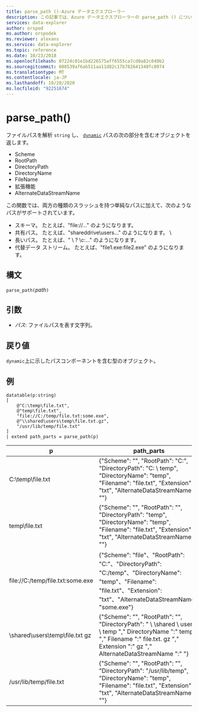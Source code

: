 ```yaml
---
title: parse_path ()-Azure データエクスプローラー
description: この記事では、Azure データエクスプローラーの parse_path () について説明します。
services: data-explorer
author: orspod
ms.author: orspodek
ms.reviewer: alexans
ms.service: data-explorer
ms.topic: reference
ms.date: 10/23/2018
ms.openlocfilehash: 07224c01e1bd226575aff6555ca7cd0a82c049b2
ms.sourcegitcommit: 608539af6ab511aa11d82c17b782641340fc8974
ms.translationtype: MT
ms.contentlocale: ja-JP
ms.lasthandoff: 10/20/2020
ms.locfileid: "92251674"
---
```

# <a name="parse_path"></a>parse_path()

ファイルパスを解析 `string` し、 [`dynamic`](./scalar-data-types/dynamic.md) パスの次の部分を含むオブジェクトを返します。
* Scheme
* RootPath
* DirectoryPath
* DirectoryName
* FileName
* 拡張機能
* AlternateDataStreamName

この関数では、両方の種類のスラッシュを持つ単純なパスに加えて、次のようなパスがサポートされています。
* スキーマ。 たとえば、"file://..." のようになります。
* 共有パス。 たとえば、"shareddrive\users..." のようになります。 \\
* 長いパス。 たとえば、" \\ ? \c:..." のようになります。
* 代替データ ストリーム。 たとえば、"file1.exe:file2.exe" のようになります。

## <a name="syntax"></a>構文

`parse_path(`*path*`)`

## <a name="arguments"></a>引数

* *パス*: ファイルパスを表す文字列。

## <a name="returns"></a>戻り値

`dynamic`上に示したパスコンポーネントを含む型のオブジェクト。

## <a name="example"></a>例

<!-- csl: https://help.kusto.windows.net/Samples -->
```kusto
datatable(p:string) 
[
    @"C:\temp\file.txt",
    @"temp\file.txt",
    "file://C:/temp/file.txt:some.exe",
    @"\\shared\users\temp\file.txt.gz",
    "/usr/lib/temp/file.txt"
]
| extend path_parts = parse_path(p)

```

|p|path_parts
|---|---
|C:\temp\file.txt|{"Scheme": "", "RootPath": "C:", "DirectoryPath": "C: \\ temp", "DirectoryName": "temp", "Filename": "file.txt", "Extension": "txt", "AlternateDataStreamName": ""}
|temp\file.txt|{"Scheme": "", "RootPath": "", "DirectoryPath": "temp", "DirectoryName": "temp", "Filename": "file.txt", "Extension": "txt", "AlternateDataStreamName": ""}
|file://C:/temp/file.txt:some.exe|{"Scheme": "file"、"RootPath": "C:"、"DirectoryPath": "C:/temp"、"DirectoryName": "temp"、"Filename": "file.txt"、"Extension": "txt"、"AlternateDataStreamName": "some.exe"}
|\\shared\users\temp\file.txt gz|{"Scheme": "", "RootPath": "", "DirectoryPath": " \\ \\shared \\ users \\ temp "," DirectoryName ":" temp "," Filename ":" file.txt. gz "," Extension ":" gz "," AlternateDataStreamName ":" "}
|/usr/lib/temp/file.txt|{"Scheme": "", "RootPath": "", "DirectoryPath": "/usr/lib/temp", "DirectoryName": "temp", "Filename": "file.txt", "Extension": "txt", "AlternateDataStreamName": ""}
